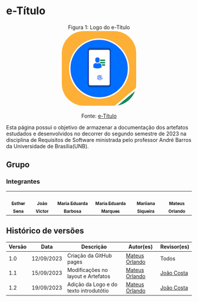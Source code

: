 # e-Título

<p align="center" > <font>Figura 1: Logo do e-Título</font> <br><img style="border: 2px solid white; border-radius: 30%" src="imgs/img.logo.jpg" width = 40%></p>
<p align="center" > <font>Fonte: <a href="https://play.google.com/store/apps/details?id=br.jus.tse.eleitoral.etitulo&hl=pt_BR&gl=US">e-Título</a></font> <br></p>

Esta página possui o objetivo de armazenar a documentação dos artefatos estudados e desenvolvidos no decorrer do segundo semestre de 2023 na disciplina de Requisitos de Software ministrada pelo professor André Barros da Universidade de Brasília(UNB).

## Grupo
### Integrantes

<table>
  <tr>
    <td align="center"><a href="https://github.com/esmsena"><img style="border-radius: 50%;" src="https://avatars.githubusercontent.com/u/98842728?v=4" width="100px;" alt=""/><br /><sub><b>Esther Sena</b></sub></a><br />
    <td align="center"><a href="https://github.com/jvcostta"><img style="border-radius: 50%;" src="https://avatars.githubusercontent.com/u/124215106?v=4" width="100px;" alt=""/><br /><sub><b>João Victor</b></sub></a><br /><a href="Link git" title="Rocketseat"></a></td>
    <td align="center"><a href="https://github.com/Madu01"><img style="border-radius: 50%;" src="https://avatars.githubusercontent.com/u/64814266?v=4" width="100px;" alt=""/><br /><sub><b>Maria Eduarda Barbosa</b></sub></a><br /><a href="Link git" title="Rocketseat"></a></td>
        <td align="center"><a href="https://github.com/EduardaSMarques"><img style="border-radius: 50%;" src="https://avatars.githubusercontent.com/u/79334692?v=4" width="100px;" alt=""/><br /><sub><b>Maria Eduarda Marques</b></sub></a><br />
        <td align="center"><a href="https://github.com/Maryyscreuza"><img style="border-radius: 50%;" src="https://avatars.githubusercontent.com/u/98031097?v=4" width="100px;" alt=""/><br /><sub><b>Mariiana Siqueira</b></sub></a><br />
    <td align="center"><a href="https://github.com/MateusPy"><img style="border-radius: 50%;" src="https://avatars.githubusercontent.com/u/98001933?s=400&u=960f90db65022ae3b93ddda74dc0b1d451dedac0&v=4" width="100px;" alt=""/><br /><sub><b>Mateus Orlando</b></sub></a><br />
  </tr>
</table>

## Histórico de versões

Versão |   Data  | Descrição | Autor(es) | Revisor(es)
------ | ---- | ------ | ---------- | ----------
1.0 | 12/09/2023 | Criação da GitHub pages | [Mateus Orlando](https://github.com/MateusPy) | Todos
1.1 | 15/09/2023 | Modificações no layout e Artefatos | [Mateus Orlando](https://github.com/MateusPy) | [João Costa ](https://github.com/jvcostta)
1.2 | 19/09/2023 | Adição da Logo e do texto introdutótio | [Mateus Orlando](https://github.com/MateusPy) | [João Costa ](https://github.com/jvcostta)